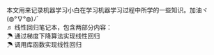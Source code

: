 本文用来记录机器学习小白在学习机器学习过程中所学的一些知识。加油ヾ(◍°∇°◍)ﾉﾞ<br>
♬ 线性回归笔记本，包含两部分内容：<br>
      ☂ 通过梯度下降算法实现线性回归<br>
      ☂ 调用库函数实现线性回归<br>
